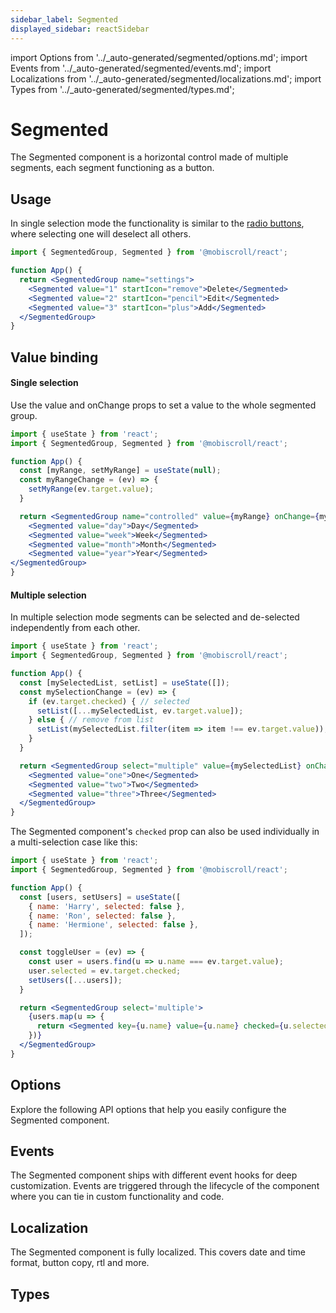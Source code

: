 ```yaml
---
sidebar_label: Segmented
displayed_sidebar: reactSidebar
---
```


import Options from '../\_auto-generated/segmented/options.md';
import Events from '../\_auto-generated/segmented/events.md';
import Localizations from '../\_auto-generated/segmented/localizations.md';
import Types from '../\_auto-generated/segmented/types.md';

# Segmented

The Segmented component is a horizontal control made of multiple segments, each segment functioning as a button.

## Usage

In single selection mode the functionality is similar to the [radio buttons](./radio), where selecting one will deselect all others.

```jsx
import { SegmentedGroup, Segmented } from '@mobiscroll/react';

function App() {
  return <SegmentedGroup name="settings">
    <Segmented value="1" startIcon="remove">Delete</Segmented>
    <Segmented value="2" startIcon="pencil">Edit</Segmented>
    <Segmented value="3" startIcon="plus">Add</Segmented>
  </SegmentedGroup>
}
```

## Value binding

#### Single selection

Use the value and onChange props to set a value to the whole segmented group.

```jsx
import { useState } from 'react';
import { SegmentedGroup, Segmented } from '@mobiscroll/react';

function App() {
  const [myRange, setMyRange] = useState(null);
  const myRangeChange = (ev) => {
    setMyRange(ev.target.value);
  }

  return <SegmentedGroup name="controlled" value={myRange} onChange={myRangeChange}>
    <Segmented value="day">Day</Segmented>
    <Segmented value="week">Week</Segmented>
    <Segmented value="month">Month</Segmented>
    <Segmented value="year">Year</Segmented>
</SegmentedGroup>
}
```

#### Multiple selection

In multiple selection mode segments can be selected and de-selected independently from each other.

```jsx
import { useState } from 'react';
import { SegmentedGroup, Segmented } from '@mobiscroll/react';

function App() {
  const [mySelectedList, setList] = useState([]);
  const mySelectionChange = (ev) => {
    if (ev.target.checked) { // selected
      setList([...mySelectedList, ev.target.value]);
    } else { // remove from list
      setList(mySelectedList.filter(item => item !== ev.target.value));
    }
  }

  return <SegmentedGroup select="multiple" value={mySelectedList} onChange={mySelectionChange}>
    <Segmented value="one">One</Segmented>
    <Segmented value="two">Two</Segmented>
    <Segmented value="three">Three</Segmented>
  </SegmentedGroup>
}
```

The Segmented component's `checked` prop can also be used individually in a multi-selection case like this:

```jsx
import { useState } from 'react';
import { SegmentedGroup, Segmented } from '@mobiscroll/react';

function App() {
  const [users, setUsers] = useState([
    { name: 'Harry', selected: false },
    { name: 'Ron', selected: false },
    { name: 'Hermione', selected: false },
  ]);

  const toggleUser = (ev) => {
    const user = users.find(u => u.name === ev.target.value);
    user.selected = ev.target.checked;
    setUsers([...users]);
  }

  return <SegmentedGroup select='multiple'>
    {users.map(u => {
      return <Segmented key={u.name} value={u.name} checked={u.selected} onChange={toggleUser}>{u.name}</Segmented>
    })}
  </SegmentedGroup>
}
```

<div className="option-list">

## Options
Explore the following API options that help you easily configure the Segmented component.

<Options />

## Events
The Segmented component ships with different event hooks for deep customization. Events are triggered through the lifecycle of the component where you can tie in custom functionality and code.

<Events />

## Localization
The Segmented component is fully localized. This covers date and time format, button copy, rtl and more.

<Localizations />

## Types

<Types />

</div>
